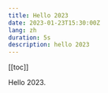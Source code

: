 ```yaml
---
title: Hello 2023
date: 2023-01-23T15:30:00Z
lang: zh
duration: 5s
description: hello 2023
---
```


[[toc]]

Hello 2023.
